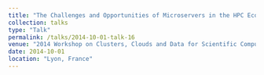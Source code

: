 ```yaml
---
title: "The Challenges and Opportunities of Microservers in the HPC Ecosystem"
collection: talks
type: "Talk"
permalink: /talks/2014-10-01-talk-16
venue: "2014 Workshop on Clusters, Clouds and Data for Scientific Computing (CCDSC)"
date: 2014-10-01
location: "Lyon, France"
---
```

